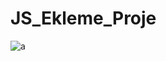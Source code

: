 # JS_Ekleme_Proje
![a](https://github.com/gknsntrk90/JS_Ekleme_Proje/assets/133425361/9e6453d5-46a0-46ff-bfae-44375950ac13)
